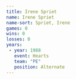 ```yaml
---
title: Irene Spriet
name: Irene Spriet
name-sort: Spriet, Irene
games: 0
wins: 0
losses: 0
years:
 - year: 1988
   event: Hearts
   team: "PE"
   position: Alternate
---
```

